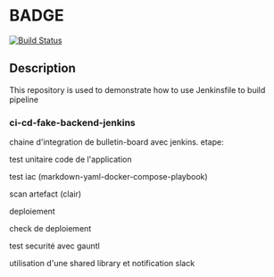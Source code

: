 # BADGE

[![Build Status](http://ec2-184-73-168-18.compute-1.amazonaws.com/buildStatus/icon?job=bulletin-board-ops-preprod)](http://ec2-184-73-168-18.compute-1.amazonaws.com/job/bulletin-board-ops-preprod/)

## Description

This repository is used to demonstrate how to use Jenkinsfile to build pipeline

### ci-cd-fake-backend-jenkins

chaine d'integration de bulletin-board avec jenkins.
etape:

test unitaire code de l'application

test iac (markdown-yaml-docker-compose-playbook)

scan artefact (clair)

deploiement

check de deploiement

test securité avec gauntl

utilisation d'une shared library et notification slack

